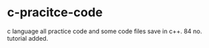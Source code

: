 # c-pracitce-code
c language all practice code 
and  some code files save in c++.
84 no. tutorial added.
